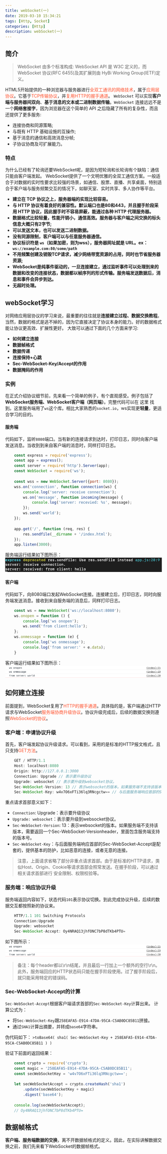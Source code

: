 ```yaml
---
title: webSocket(一)
date: 2019-03-10 15:34:21
tags: [Http, Socket]
categories: [Http]
description: webSocket(一)
---
```

## 简介
> WebSocket 由多个标准构成: WebSocket API 是 W3C 定义的，而 WebSocket 协议(RFC 6455)及其扩展则由 HyBi Working Group(IETF)定义。

HTML5开始提供的一种浏览器与服务器进行<font color="#ff502c">全双工通讯的网络技术</font>，属于<font color="#ff502c">应用层协议</font>。它基于<font color="#ff502c">TCP传输协议</font>，并<font color="#ff502c">复用HTTP的握手通道</font>。
`WebSocket` 可以实现**客户端与服务器间双向**、**基于消息的文本或二进制数据传输**。`WebSocket` 连接远远不是一个**网络套接字**，因为浏览器在这个简单的 API 之后隐藏了所有的复杂性，而且还提供了更多服务:
-  连接协商和同源策略;
- 与既有 HTTP 基础设施的互操作;
- 基于消息的通信和高效消息分帧;
- 子协议协商及可扩展能力。

### 特点
为什么已经有了轮询还要WebSocket呢，是因为短轮询和长轮询有个缺陷：通信只能由客户端发起。
WebSocket提供了一个文明优雅的全双工通信方案。一般适合于对数据的实时性要求比较强的场景，如通信、股票、直播、共享桌面，特别适合于客户端与服务频繁交互的情况下，如聊天室、实时共享、多人协作等平台。

- **建立在 TCP 协议之上，服务器端的实现比较容易。**
- **与 HTTP 协议有着良好的兼容性。默认端口也是80和443，并且握手阶段采用 HTTP 协议，因此握手时不容易屏蔽，能通过各种 HTTP 代理服务器。**
- **数据格式比较轻量，性能开销小，通信高效。服务器与客户端之间交换的标头信息大概只有2字节;**
- **可以发送文本，也可以发送二进制数据。**
- **没有同源限制，客户端可以与任意服务器通信。**
- **协议标识符是 `ws`（如果加密，则为wss），服务器网址就是 URL。ex：`ws://example.com:80/some/path`**
- **不用频繁创建及销毁TCP请求，减少网络带宽资源的占用，同时也节省服务器资源;**
- **WebSocket是纯事件驱动的，一旦连接建立，通过监听事件可以处理到来的数据和改变的连接状态，数据都以帧序列的形式传输。服务端发送数据后，消息和事件会异步到达。**
- **无超时处理。**

## webSocket学习
对网络应用层协议的学习来说，最重要的往往就是**连接建立过程、数据交换教程**。当然，数据的格式是逃不掉的，因为它直接决定了协议本身的能力。好的数据格式能让协议更高效、扩展性更好。
大致可以通过下面的几个方面来学习:

- **如何建立连接**
- **数据帧格式**
- **数据传递**
- **连接保持+心跳**
- **Sec-WebSocket-Key/Accept的作用**
- **数据掩码的作用**

### 实例
在正式介绍协议细节前，先来看一个简单的例子，有个直观感受。例子包括了**WebSocket服务端、WebSocket客户端（网页端）**。完整代码可以在 这里 找到。这里服务端用了`ws`这个库。相比大家熟悉的`socket.io`，ws实现更**轻量**，更适合学习的目的。

#### 服务端
代码如下，监听`8080`端口。当有新的连接请求到达时，打印日志，同时向客户端发送消息。当收到到来自客户端的消息时，同样打印日志。
```javascript
    const express = require('express');
    const app = express();
    const server = require('http').Server(app);
    const WebSocket = require('ws');

    const wss = new WebSocket.Server({port: 8080});
    wss.on('connection', function connection(ws) {
        console.log('server: receive connection');
        ws.on('message', function incoming(message) {
            console.log('server: recevied: %s', message);
        });
        ws.send('world');
    });

    app.get('/', function (req, res) {
        res.sendfile(__dirname + '/index.html');
    });
    app.listen(3000);
```
服务端运行结果如下图所示：
![webSocket](../../images/http/web-socket-1-1.png)
#### 客户端
代码如下，向8080端口发起WebSocket连接。连接建立后，打印日志，同时向服务端发送消息。接收到来自服务端的消息后，同样打印日志。
```javascript
    const ws = new WebSocket('ws://localhost:8080');
    ws.onopen = function () {
        console.log('ws onopen');
        ws.send('from client:hello');
    };
    ws.onmessage = function (e) {
        console.log('ws onmessage');
        console.log('from server:' + e.data);
    }
```
客户端运行结果如下图所示：
![webSocket](../../images/http/web-socket-1-2.png)

## 如何建立连接
前面提到，WebSocket复用了<font color="#ff502c">HTTP的握手通道</font>。具体指的是，客户端通过HTTP请求与WebSocket<font color="#ff502c">服务端协商升级协议</font>。协议升级完成后，后续的数据交换则遵照<font color="#ff502c">WebSocket的协议</font>。

### 客户端：申请协议升级
首先，客户端发起协议升级请求。可以看到，采用的是标准的HTTP报文格式，且只支持<font color="#ff502c">GET方法</font>。
```javascript
    GET / HTTP/1.1
    Host: localhost:8080
    Origin: http://127.0.0.1:3000
    Connection: Upgrade // 表示要升级协议
    Upgrade: websocket // 表示要升级到websocket协议。
    Sec-WebSocket-Version: 13 // 表示websocket的版本。如果服务端不支持该版本，需要返回一个Sec-WebSocket-Versionheader，里面包含服务端支持的版本号。
    Sec-WebSocket-Key: w4v7O6xFTi36lq3RNcgctw== // 与后面服务端响应首部的Sec-WebSocket-Accept是配套的，提供基本的防护，比如恶意的连接，或者无意的连接。
```

重点请求首部意义如下：
- `Connection`: Upgrade：表示要升级协议
- `Upgrade: websocket`：表示要升级到websocket协议。
- `Sec-WebSocket-Version`: 13：表示websocket的版本。如果服务端不支持该版本，需要返回一个Sec-WebSocket-Versionheader，里面包含服务端支持的版本号。
- `Sec-WebSocket-Key`：与后面服务端响应首部的Sec-WebSocket-Accept是配套的，提供基本的防护，比如恶意的连接，或者无意的连接。

> 注意，上面请求省略了部分非重点请求首部。由于是标准的HTTP请求，类似Host、Origin、Cookie等请求首部会照常发送。在握手阶段，可以通过相关请求首部进行 安全限制、权限校验等。

### 服务端：响应协议升级
服务端返回内容如下，状态代码`101`表示协议切换。到此完成协议升级，后续的数据交互都按照新的协议来。
```javascript
    HTTP/1.1 101 Switching Protocols
    Connection:Upgrade
    Upgrade: websocket
    Sec-WebSocket-Accept: Oy4NRAQ13jhfONC7bP8dTKb4PTU=
```
如下图所示：
![webSocket](../../images/http/web-socket-1-2.png)

> 备注：每个header都以\r\n结尾，并且最后一行加上一个额外的空行\r\n。此外，服务端回应的HTTP状态码只能在握手阶段使用。过了握手阶段后，就只能采用特定的错误码。

### Sec-WebSocket-Accept的计算
`Sec-WebSocket-Accept`根据客户端请求首部的`Sec-WebSocket-Key`计算出来。
计算公式为：
- 将`Sec-WebSocket-Key`跟`258EAFA5-E914-47DA-95CA-C5AB0DC85B11`拼接。
- 通过`SHA1`计算出摘要，并转成`base64`字符串。

伪代码如下：
`>toBase64( sha1( Sec-WebSocket-Key + 258EAFA5-E914-47DA-95CA-C5AB0DC85B11 ) )`

验证下前面的返回结果：
```javascript
    const crypto = require('crypto');
    const magic = '258EAFA5-E914-47DA-95CA-C5AB0DC85B11';
    const secWebSocketKey = 'w4v7O6xFTi36lq3RNcgctw==';

    let secWebSocketAccept = crypto.createHash('sha1')
        .update(secWebSocketKey + magic)
        .digest('base64');

    console.log(secWebSocketAccept);
    // Oy4NRAQ13jhfONC7bP8dTKb4PTU=
```

## 数据帧格式
**客户端、服务端数据的交换**，离不开数据帧格式的定义。因此，在实际讲解数据交换之前，我们先来看下WebSocket的数据帧格式。

